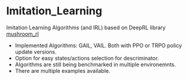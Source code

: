 # Imitation_Learning
Imitation Learning Algorithms (and IRL) based on DeepRL library [mushroom_rl](https://github.com/MushroomRL/mushroom-rl)

- Implemented Algorithms: GAIL, VAIL. Both with PPO or TRPO policy update versions.
- Option for easy states/actions selection for descriminator.
- Algorithms are still being benchmarked in multiple environemnts.
- There are multiple examples available.
